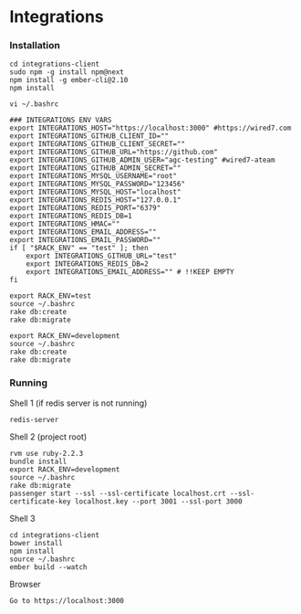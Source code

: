 # Integrations


### Installation
    
    cd integrations-client
    sudo npm -g install npm@next
    npm install -g ember-cli@2.10
    npm install

    vi ~/.bashrc
    
    ### INTEGRATIONS ENV VARS
    export INTEGRATIONS_HOST="https://localhost:3000" #https://wired7.com
    export INTEGRATIONS_GITHUB_CLIENT_ID=""
    export INTEGRATIONS_GITHUB_CLIENT_SECRET=""
    export INTEGRATIONS_GITHUB_URL="https://github.com"
    export INTEGRATIONS_GITHUB_ADMIN_USER="agc-testing" #wired7-ateam
    export INTEGRATIONS_GITHUB_ADMIN_SECRET=""
    export INTEGRATIONS_MYSQL_USERNAME="root"
    export INTEGRATIONS_MYSQL_PASSWORD="123456"
    export INTEGRATIONS_MYSQL_HOST="localhost"
    export INTEGRATIONS_REDIS_HOST="127.0.0.1"
    export INTEGRATIONS_REDIS_PORT="6379"
    export INTEGRATIONS_REDIS_DB=1
    export INTEGRATIONS_HMAC=""
    export INTEGRATIONS_EMAIL_ADDRESS=""
    export INTEGRATIONS_EMAIL_PASSWORD=""
    if [ "$RACK_ENV" == "test" ]; then
        export INTEGRATIONS_GITHUB_URL="test"
        export INTEGRATIONS_REDIS_DB=2
        export INTEGRATIONS_EMAIL_ADDRESS="" # !!KEEP EMPTY
    fi  

    export RACK_ENV=test
    source ~/.bashrc
    rake db:create
    rake db:migrate

    export RACK_ENV=development
    source ~/.bashrc
    rake db:create
    rake db:migrate

### Running

Shell 1 (if redis server is not running)

    redis-server

Shell 2 (project root)
    
    rvm use ruby-2.2.3
    bundle install
    export RACK_ENV=development
    source ~/.bashrc
    rake db:migrate
    passenger start --ssl --ssl-certificate localhost.crt --ssl-certificate-key localhost.key --port 3001 --ssl-port 3000 

Shell 3

    cd integrations-client
    bower install
    npm install
    source ~/.bashrc
    ember build --watch

Browser
    
    Go to https://localhost:3000

